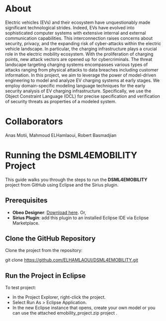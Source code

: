 # About
Electric vehicles (EVs) and their ecosystem have unquestionably made significant technological strides. Indeed, EVs have evolved into sophisticated computer systems with extensive internal and external communication capabilities. This interconnection raises concerns about security, privacy, and the expanding risk of cyber-attacks within the electric vehicle landscape. In particular, the charging infrastructure plays a crucial role in the electric mobility ecosystem. With the proliferation of charging points, new attack vectors are opened up for cybercriminals. The threat landscape targeting charging systems encompasses various types of attacks ranging from physical attacks to data breaches including customer information. 
In this project, we aim to leverage the power of model-driven engineering to model and analyze EV charging systems at early stages. We employ domain-specific modeling language techniques for the early security analysis of EV charging infrastructure. Specifically, we use the Object Constraint Language (OCL) for precise specification and verification of security threats as properties of a modeled system. 


# Collaborators
Anas Motii, Mahmoud ELHamlaoui, Robert Basmadjian


# Running the DSML4EMOBILITY Project

This guide walks you through the steps to run the **DSML4EMOBILITY** project from GitHub using Eclipse and the Sirius plugin.

## Prerequisites
- **Obeo Designer**: [Download here](https://www.obeodesigner.com/en/download). Or,
- **Sirius Plugin**: add this plugin to an installed Eclipse IDE via Eclipse Marketplace.


## Clone the GitHub Repository
Clone the project from the repository:


git clone https://github.com/ELHAMLAOUI/DSML4EMOBILITY.git

## Run the Project in Eclipse
To test  project:

- In the Project Explorer, right-click the project.
- Select Run As > Eclipse Application.
- In the new Eclipse instance that opens, create your own model or you can use the attached emobility_project.zip project .
